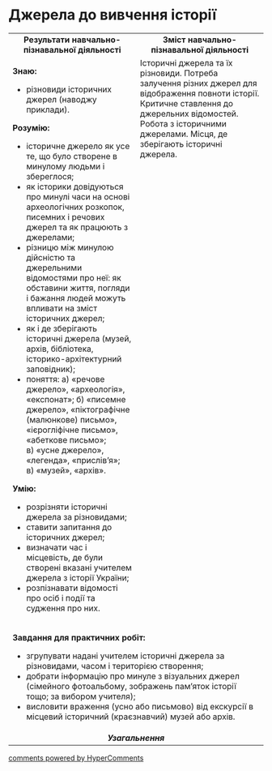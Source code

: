 <div id="hypercomments_widget" class="js-hypercomments-widget invisible"></div>

# Джерела до вивчення історії

<table>
  <tr>
    <td width="50%" align="center"><b>Результати навчально-пізнавальної діяльності</b></td>  
    <td width="50%" align="center"><b>Зміст навчально-пізнавальної діяльності</b></td>
  </tr>
  <tr>
    <td width="50%" style="vertical-align:top !important;">
<p><strong>Знаю:</strong></p>
<ul>
<li>різновиди історичних джерел (наводжу приклади).</li>
</ul>
<p><strong>Розумію:</strong></p>
<ul>
<li>історичне джерело як усе те, що було створене в минулому людьми і збереглося;</li>
<li>як історики довідуються про минулі часи на основі археологічних розкопок, писемних і речових джерел та як працюють з джерелами;</li>
<li>різницю між минулою дійсністю та джерельними відомостями про неї: як обставини життя, погляди і бажання людей можуть впливати на зміст історичних джерел;</li>
<li>як і де зберігають історичні джерела (музей, архів, бібліотека, історико-архітектурний заповідник);</li>
<li>поняття: а) &laquo;речове джерело&raquo;, &laquo;археологія&raquo;, &laquo;експонат&raquo;; б) &laquo;писемне джерело&raquo;, &laquo;піктографічне (малюнкове) письмо&raquo;, &laquo;ієрогліфічне письмо&raquo;, &laquo;абеткове письмо&raquo;; в)&nbsp;&laquo;усне джерело&raquo;, &laquo;легенда&raquo;, &laquo;прислів&rsquo;я&raquo;; в)&nbsp;&laquo;музей&raquo;, &laquo;архів&raquo;.</li>
</ul>
<p><strong>У</strong><strong>мію:</strong></p>
<ul>
<li>розрізняти історичні джерела за різновидами;</li>
<li>ставити запитання до історичних джерел;</li>
<li>визначати час і місцевість, де були створені вказані учителем джерела з історії України;</li>
<li>розпізнавати відомості про осіб і події та судження про них.</li>
</ul>
</td>
    <td width="50%" style="vertical-align:top !important;">
Історичні джерела та їх різновиди. Потреба залучення різних джерел для відображення повноти історії. Критичне ставлення до джерельних відомостей. Робота з історичними джерелами. Місця, де зберігають історичні джерела. 
</td>
  </tr>
<tr>
<td colspan="2">
<p><strong>Завдання для практичних робіт:</strong></p>
<ul>
<li>згрупувати надані учителем історичні джерела за різновидами, часом і територією створення;</li>
<li>добрати інформацію про минуле з візуальних джерел (сімейного фотоальбому, зображень пам&rsquo;яток історії тощо; за вибором учителя);</li>
<li>висловити враження (усно або письмово) від екскурсії в місцевий історичний (краєзнавчий) музей або архів.</li>
</ul>
</td>
</tr>
  </tr>
<tr>
<td colspan="2" align="center"><b><i>Узагальнення</i></b></td>
</tr>
</table>

<div class="js-hypercomments-container">
<a href="http://hypercomments.com" class="hc-link" title="comments widget">comments powered by HyperComments</a>
</div>